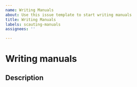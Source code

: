 ```yaml
---
name: Writing Manuals
about: Use this issue template to start writing manuals
title: Writing Manuals
labels: scauting-manuals
assignees: ''

---
```


# Writing manuals

## Description
